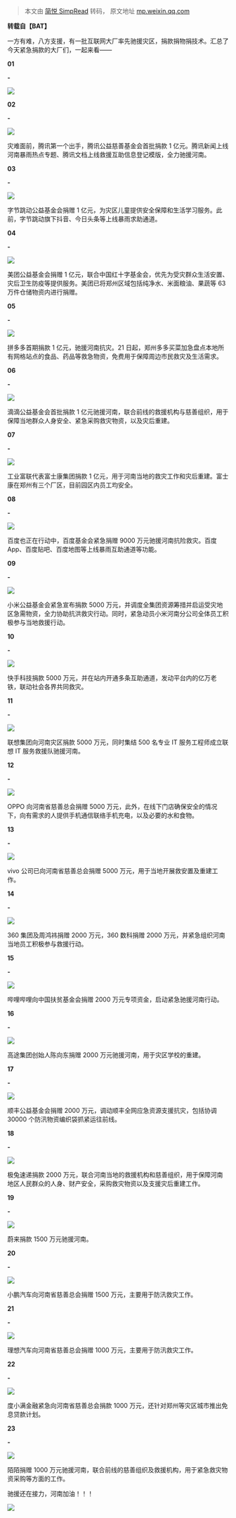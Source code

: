 > 本文由 [简悦 SimpRead](http://ksria.com/simpread/) 转码， 原文地址 [mp.weixin.qq.com](https://mp.weixin.qq.com/s?__biz=MzI2OTQxMTM4OQ==&mid=2247514591&idx=1&sn=c94316fbd93ee304b00636425f4db42b&chksm=eae24c8ddd95c59bc309a43ea8eaa1e7a16254868a6776a95c85f7ff4a966b608bd59cc745d4&mpshare=1&scene=1&srcid=0724Uon0nIA3f10VYFDqNtuM&sharer_sharetime=1627116593662&sharer_shareid=7fece245937ac96f04f0fb8e1311fff1#rd)

**‍**转载自【BAT】**‍**

一方有难，八方支援，有一批互联网大厂率先驰援灾区，捐款捐物捐技术。汇总了今天紧急捐款的大厂们，一起来看——  

**01**

**-**

![](https://mmbiz.qpic.cn/mmbiz_png/9ZrdCEgtEhaec4hESKdkJsPOajiaKWemDQQGnqot4VCXrVJEz2WESvNhgHGjrk6vib6KIygMoH9C4SFERsdjPFbw/640?wx_fmt=png)

**02**

**-**

![](https://mmbiz.qpic.cn/mmbiz_png/9ZrdCEgtEhaec4hESKdkJsPOajiaKWemD1HXdX8XpCaggkic85WNfEPBOv3eh7ibialD0icejHNvuTMl8aq1a0Siba2A/640?wx_fmt=png)

灾难面前，腾讯第一个出手，腾讯公益慈善基金会首批捐款 1 亿元。腾讯新闻上线河南暴雨热点专题、腾讯文档上线救援互助信息登记模版，全力驰援河南。

**03**

**-**

![](https://mmbiz.qpic.cn/mmbiz_png/9ZrdCEgtEhaec4hESKdkJsPOajiaKWemD7Jbl45X2teOsWPEMt2kmUnuDbItoU8ic0Tyk1mGO90ib6d0rw9KbcDHg/640?wx_fmt=png)

字节跳动公益基金会捐赠 1 亿元，为灾区儿童提供安全保障和生活学习服务。此前，字节跳动旗下抖音、今日头条等上线暴雨求助通道。

**04**

**-**

![](https://mmbiz.qpic.cn/mmbiz_png/9ZrdCEgtEhaec4hESKdkJsPOajiaKWemDRUDx7y0TqG61mTricvzfgeibHEOmHdP5D3MbUanGeWrmP5MxjBgbV01A/640?wx_fmt=png)

美团公益基金会捐赠 1 亿元，联合中国红十字基金会，优先为受灾群众生活安置、灾后卫生防疫等提供服务。美团已将郑州区域包括纯净水、米面粮油、果蔬等 63 万件仓储物资内进行捐赠。

**05**

**-**

![](https://mmbiz.qpic.cn/mmbiz_png/9ZrdCEgtEhaec4hESKdkJsPOajiaKWemDPupW4H53OvE6tqJjg5HVdiaRiczIQH56TX71fxQsCJNezwk2cwZnz8uA/640?wx_fmt=png)

拼多多首期捐款 1 亿元，驰援河南抗灾。21 日起，郑州多多买菜加急盘点本地所有网格站点的食品、药品等救急物资，免费用于保障周边市民救灾及生活需求。

**06**

**-**

![](https://mmbiz.qpic.cn/mmbiz_png/9ZrdCEgtEhaec4hESKdkJsPOajiaKWemDNpuPFIJs55BpyKmZUF0LxHFAmMqujGOlAXxHwFheZBZmJS49PS6oTg/640?wx_fmt=png)

滴滴公益基金会首批捐款 1 亿元驰援河南，联合前线的救援机构与慈善组织，用于保障当地群众人身安全、紧急采购救灾物资，以及灾后重建。

**07**

**-**

![](https://mmbiz.qpic.cn/mmbiz_png/9ZrdCEgtEhaec4hESKdkJsPOajiaKWemDAibxXSj1d06gCtEYbUM2mjiaS9YneCw736Nd5SsUNyGqoD43bDdz1ibWg/640?wx_fmt=png)

工业富联代表富士康集团捐款 1 亿元，用于河南当地的救灾工作和灾后重建。富士康在郑州有三个厂区，目前园区内员工均安全。

**08**

**-**

![](https://mmbiz.qpic.cn/mmbiz_png/9ZrdCEgtEhaec4hESKdkJsPOajiaKWemDg2KTBAW7AUu4Q1mQ3HHYbsmhFJJFbwtb3icVpX27EwLRmpkSWOZhtNw/640?wx_fmt=png)

百度也正在行动中，百度基金会紧急捐赠 9000 万元驰援河南抗险救灾。百度 App、百度贴吧、百度地图等上线暴雨互助通道等功能。

**09**

**-**

![](https://mmbiz.qpic.cn/mmbiz_png/9ZrdCEgtEhaec4hESKdkJsPOajiaKWemDXv9OiaibibOWs45dFAgYhicHudn0TMzqgib1OG11C0JaUwLsQVjuZl5WpGA/640?wx_fmt=png)

小米公益基金会紧急宣布捐款 5000 万元，并调度全集团资源筹措并启运受灾地区急需物资，全力协助抗洪救灾行动。同时，紧急动员小米河南分公司全体员工积极参与当地救援行动。

**10**

**-**

![](https://mmbiz.qpic.cn/mmbiz_png/9ZrdCEgtEhaec4hESKdkJsPOajiaKWemDLMqyWwiafhSFn2GwNEofaJ0amujWFkBYJ2uvKkA37ZQBeoYYiceGj0jQ/640?wx_fmt=png)

快手科技捐款 5000 万元，并在站内开通多条互助通道，发动平台内的亿万老铁，联动社会各界共同救灾。

**11**

**-**

![](https://mmbiz.qpic.cn/mmbiz_png/9ZrdCEgtEhaec4hESKdkJsPOajiaKWemDnseqyg7lElfiaThhyicAvKXvkSMGWOYxNXwtgCcoUvaoP5CZKBZmv2lg/640?wx_fmt=png)

联想集团向河南灾区捐款 5000 万元，同时集结 500 名专业 IT 服务工程师成立联想 IT 服务救援队驰援河南。  

**12**

**-**

![](https://mmbiz.qpic.cn/mmbiz_png/9ZrdCEgtEhaec4hESKdkJsPOajiaKWemDttDicWfOFHkgv48gAhybZexnsxYWiaCRrOXviaBOia5HMdjZTLNI8UssEg/640?wx_fmt=png)

OPPO 向河南省慈善总会捐赠 5000 万元，此外，在线下门店确保安全的情况下，向有需求的人提供手机通信联络手机充电，以及必要的水和食物。

**13**

**-**

![](https://mmbiz.qpic.cn/mmbiz_png/9ZrdCEgtEhaec4hESKdkJsPOajiaKWemDxiaf3kDXxjakZw9icgFcKyBHLHXSwOpXTVwnu7ywR1CA6EJOffQTe76g/640?wx_fmt=png)

vivo 公司已向河南省慈善总会捐赠 5000 万元，用于当地开展救安置及重建工作。

**14**

**-**

![](https://mmbiz.qpic.cn/mmbiz_png/9ZrdCEgtEhaec4hESKdkJsPOajiaKWemDSsfGianM5F08MNnUhm9ENLj8QVh3W2Yaaib8Iulo7JILicia9IwjdZJtBw/640?wx_fmt=png)

360 集团及周鸿祎捐赠 2000 万元，360 数科捐赠 2000 万元，并紧急组织河南当地员工积极参与救援行动。

**15**

**-**

![](https://mmbiz.qpic.cn/mmbiz_png/9ZrdCEgtEhaec4hESKdkJsPOajiaKWemDP0aSjNzhhPYK3bczSgl1rv3pT93bN1M8IQjicIofhKJWt8CGeAu4BRg/640?wx_fmt=png)

哔哩哔哩向中国扶贫基金会捐赠 2000 万元专项资金，启动紧急驰援河南行动。  

**16**

**-**

![](https://mmbiz.qpic.cn/mmbiz_png/9ZrdCEgtEhaec4hESKdkJsPOajiaKWemD7ibJDwJb9vXiaopSI1dDMcexaD3SmPNfFuicHZOEA7ScUb22FpAPiaK8VA/640?wx_fmt=png)

高途集团创始人陈向东捐赠 2000 万元驰援河南，用于灾区学校的重建。

**17**

**-**

![](https://mmbiz.qpic.cn/mmbiz_png/9ZrdCEgtEhaec4hESKdkJsPOajiaKWemDDwPovOLeZUyeG7ZlRSYmmk3fWCH63hibh6ibjDMXpKJWneiau7jSG3ckg/640?wx_fmt=png)

顺丰公益基金会捐赠 2000 万元，调动顺丰全网应急资源支援抗灾，包括协调 30000 个防汛物资编织袋抓紧运往前线。

**18**

**-**

![](https://mmbiz.qpic.cn/mmbiz_png/9ZrdCEgtEhaec4hESKdkJsPOajiaKWemDAc5Zdic6uwCaPCsUtoWVObTJx1QicpJkOrA0vlmww1VsFDKnvej1CX0Q/640?wx_fmt=png)

极兔速递捐款 2000 万元，联合河南当地的救援机构和慈善组织，用于保障河南地区人民群众的人身、财产安全，采购救灾物资以及支援灾后重建工作。

**19**

**-**

![](https://mmbiz.qpic.cn/mmbiz_png/9ZrdCEgtEhaec4hESKdkJsPOajiaKWemDyibHwlGnib3uv6PIKjMTA2xMsww1172B035I6pia5lRtLqRnsUp2VVBgg/640?wx_fmt=png)

蔚来捐款 1500 万元驰援河南。

**20**

**-**

![](https://mmbiz.qpic.cn/mmbiz_png/9ZrdCEgtEhaec4hESKdkJsPOajiaKWemDuXnIChRia5keL11FSasPtMoy6ZLBWGM2FCP0WSVhzPA9M936sFqVoNQ/640?wx_fmt=png)

小鹏汽车向河南省慈善总会捐赠 1500 万元，主要用于防汛救灾工作。

**21**

**-**

![](https://mmbiz.qpic.cn/mmbiz_png/9ZrdCEgtEhaec4hESKdkJsPOajiaKWemDu3xC5mFgF5ibyibJZuyoSnuqWzgDCrur6iciaCD8AfDxQhPCVYV8SxFqxw/640?wx_fmt=png)

理想汽车向河南省慈善总会捐赠 1000 万元，主要用于防汛救灾工作。

**22**

**-**

![](https://mmbiz.qpic.cn/mmbiz_png/9ZrdCEgtEhaec4hESKdkJsPOajiaKWemDhxKnumt8LKc8sNLtU9YqFvSXLIpZIKIneJLzYPlNppWLIB6z9YvE9g/640?wx_fmt=png)

度小满金融紧急向河南省慈善总会捐款 1000 万元，还针对郑州等灾区城市推出免息贷款计划。  

**23**

**-**

![](https://mmbiz.qpic.cn/mmbiz_png/9ZrdCEgtEhaec4hESKdkJsPOajiaKWemDroqFraic4aUzJCUmSLvLHqLOLFIBpc9TmWibP8u7M6aDfNYk2k0hq5Qw/640?wx_fmt=png)

陌陌捐赠 1000 万元驰援河南，联合前线的慈善组织及救援机构，用于紧急救灾物资采购等方面的工作。

驰援还在接力，河南加油！！！

![](https://mmbiz.qpic.cn/mmbiz_png/9ZrdCEgtEhaec4hESKdkJsPOajiaKWemDg2GkPfFwt313faLBbLogCc1UY6pWeCqWFmYQD84EKU6ERkIknEm9dg/640?wx_fmt=png)